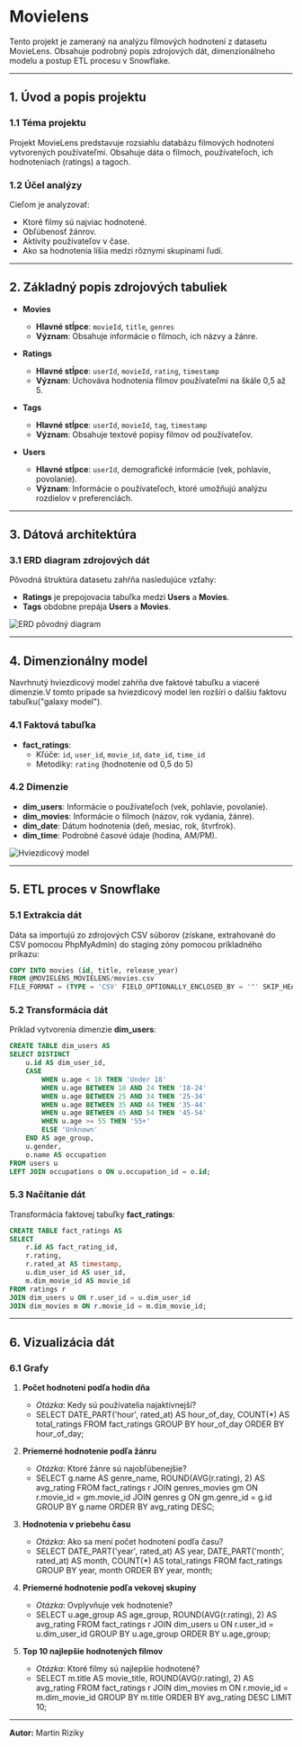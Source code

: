 # Movielens

Tento projekt je zameraný na analýzu filmových hodnotení z datasetu MovieLens. Obsahuje podrobný popis zdrojových dát, dimenzionálneho modelu a postup ETL procesu v Snowflake.

---

## 1. Úvod a popis projektu

### 1.1 Téma projektu
Projekt MovieLens predstavuje rozsiahlu databázu filmových hodnotení vytvorených používateľmi. Obsahuje dáta o filmoch, používateľoch, ich hodnoteniach (ratings) a tagoch.

### 1.2 Účel analýzy
Cieľom je analyzovať:
- Ktoré filmy sú najviac hodnotené.
- Obľúbenosť žánrov.
- Aktivity používateľov v čase.
- Ako sa hodnotenia líšia medzi rôznymi skupinami ľudí.

---

## 2. Základný popis zdrojových tabuliek

- **Movies**
  - **Hlavné stĺpce**: `movieId`, `title`, `genres`
  - **Význam**: Obsahuje informácie o filmoch, ich názvy a žánre.

- **Ratings**
  - **Hlavné stĺpce**: `userId`, `movieId`, `rating`, `timestamp`
  - **Význam**: Uchováva hodnotenia filmov používateľmi na škále 0,5 až 5.

- **Tags**
  - **Hlavné stĺpce**: `userId`, `movieId`, `tag`, `timestamp`
  - **Význam**: Obsahuje textové popisy filmov od používateľov.

- **Users**
  - **Hlavné stĺpce**: `userId`, demografické informácie (vek, pohlavie, povolanie).
  - **Význam**: Informácie o používateľoch, ktoré umožňujú analýzu rozdielov v preferenciách.

---

## 3. Dátová architektúra

### 3.1 ERD diagram zdrojových dát
Pôvodná štruktúra datasetu zahŕňa nasledujúce vzťahy:

- **Ratings** je prepojovacia tabuľka medzi **Users** a **Movies**.
- **Tags** obdobne prepája **Users** a **Movies**.

![ERD pôvodný diagram](image.png)

---

## 4. Dimenzionálny model

Navrhnutý hviezdicový model zahŕňa dve faktové tabuľku a viaceré dimenzie.V tomto prípade sa hviezdicový model len rozšíri o dalšiu faktovu tabuľku("galaxy model").

### 4.1 Faktová tabuľka
- **fact_ratings**:
  - Kľúče: `id`, `user_id`, `movie_id`, `date_id`, `time_id`
  - Metodiky: `rating` (hodnotenie od 0,5 do 5)

### 4.2 Dimenzie
- **dim_users**: Informácie o používateľoch (vek, pohlavie, povolanie).
- **dim_movies**: Informácie o filmoch (názov, rok vydania, žánre).
- **dim_date**: Dátum hodnotenia (deň, mesiac, rok, štvrťrok).
- **dim_time**: Podrobné časové údaje (hodina, AM/PM).

![Hviezdicový model](image-1.png)

---

## 5. ETL proces v Snowflake

### 5.1 Extrakcia dát
Dáta sa importujú zo zdrojových CSV súborov (získane, extrahované do CSV pomocou PhpMyAdmin) do staging zóny pomocou príkladného príkazu:
```sql
COPY INTO movies (id, title, release_year)
FROM @MOVIELENS_MOVIELENS/movies.csv
FILE_FORMAT = (TYPE = 'CSV' FIELD_OPTIONALLY_ENCLOSED_BY = '"' SKIP_HEADER = 1);
```

### 5.2 Transformácia dát
Príklad vytvorenia dimenzie **dim_users**:
```sql
CREATE TABLE dim_users AS
SELECT DISTINCT
    u.id AS dim_user_id,
    CASE 
        WHEN u.age < 18 THEN 'Under 18'
        WHEN u.age BETWEEN 18 AND 24 THEN '18-24'
        WHEN u.age BETWEEN 25 AND 34 THEN '25-34'
        WHEN u.age BETWEEN 35 AND 44 THEN '35-44'
        WHEN u.age BETWEEN 45 AND 54 THEN '45-54'
        WHEN u.age >= 55 THEN '55+'
        ELSE 'Unknown'
    END AS age_group,
    u.gender,
    o.name AS occupation
FROM users u
LEFT JOIN occupations o ON u.occupation_id = o.id;
```

### 5.3 Načítanie dát
Transformácia faktovej tabuľky **fact_ratings**:
```sql
CREATE TABLE fact_ratings AS
SELECT 
    r.id AS fact_rating_id,
    r.rating,
    r.rated_at AS timestamp,
    u.dim_user_id AS user_id,
    m.dim_movie_id AS movie_id
FROM ratings r
JOIN dim_users u ON r.user_id = u.dim_user_id
JOIN dim_movies m ON r.movie_id = m.dim_movie_id;
```

---

## 6. Vizualizácia dát

### 6.1 Grafy

1. **Počet hodnotení podľa hodín dňa**
   - *Otázka*: Kedy sú používatelia najaktívnejší?
   - SELECT 
    DATE_PART('hour', rated_at) AS hour_of_day,
    COUNT(*) AS total_ratings
FROM fact_ratings
GROUP BY hour_of_day
ORDER BY hour_of_day;

2. **Priemerné hodnotenie podľa žánru**
   - *Otázka*: Ktoré žánre sú najobľúbenejšie?
   - SELECT 
    g.name AS genre_name,
    ROUND(AVG(r.rating), 2) AS avg_rating
FROM fact_ratings r
JOIN genres_movies gm ON r.movie_id = gm.movie_id
JOIN genres g ON gm.genre_id = g.id
GROUP BY g.name
ORDER BY avg_rating DESC;

3. **Hodnotenia v priebehu času**
   - *Otázka*: Ako sa mení počet hodnotení podľa času?
   - SELECT 
    DATE_PART('year', rated_at) AS year,
    DATE_PART('month', rated_at) AS month,
    COUNT(*) AS total_ratings
FROM fact_ratings
GROUP BY year, month
ORDER BY year, month;

4. **Priemerné hodnotenie podľa vekovej skupiny**
   - *Otázka*: Ovplyvňuje vek hodnotenie?
   - SELECT 
    u.age_group AS age_group,
    ROUND(AVG(r.rating), 2) AS avg_rating
FROM fact_ratings r
JOIN dim_users u ON r.user_id = u.dim_user_id
GROUP BY u.age_group
ORDER BY u.age_group;

5. **Top 10 najlepšie hodnotených filmov**
   - *Otázka*: Ktoré filmy sú najlepšie hodnotené?
   - SELECT 
    m.title AS movie_title,
    ROUND(AVG(r.rating), 2) AS avg_rating
FROM fact_ratings r
JOIN dim_movies m ON r.movie_id = m.dim_movie_id
GROUP BY m.title
ORDER BY avg_rating DESC
LIMIT 10;

---

**Autor:** Martin Riziky
